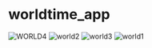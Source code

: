 # worldtime_app

![WORLD4](https://user-images.githubusercontent.com/74185121/185790649-e869e361-f636-4640-bf8f-8d7899619364.png)
![world2](https://user-images.githubusercontent.com/74185121/185790651-3c04f7ad-81ac-4aef-b392-976218a2f409.png)
![world3](https://user-images.githubusercontent.com/74185121/185790655-bdc43efc-4e1a-4bec-86ad-c486e9d25190.png)
![world1](https://user-images.githubusercontent.com/74185121/185790658-1febbfde-1022-4e5d-a700-518d8b30899c.png)
